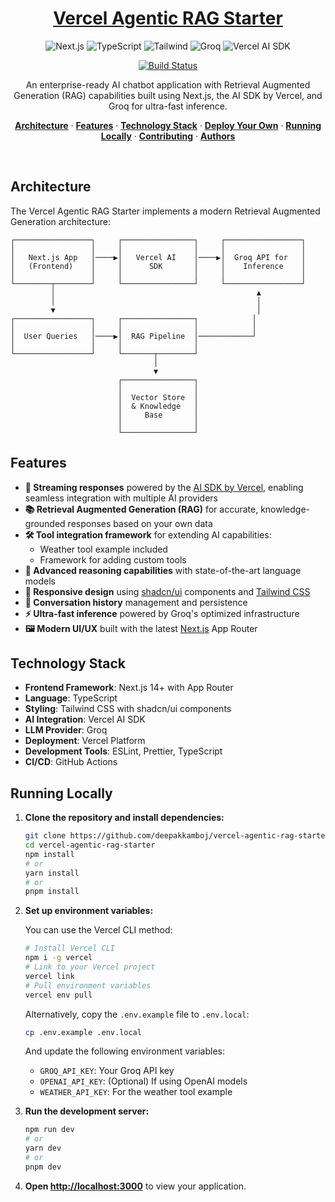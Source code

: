 <a href="https://ai-sdk-starter-groq.vercel.app">
  <h1 align="center">Vercel Agentic RAG Starter</h1>
</a>

<p align="center">
  <img src="https://img.shields.io/badge/Next.js-000000?style=flat-square&logo=next.js&logoColor=white" alt="Next.js" />
  <img src="https://img.shields.io/badge/TypeScript-3178C6?style=flat-square&logo=typescript&logoColor=white" alt="TypeScript" />
  <img src="https://img.shields.io/badge/Tailwind_CSS-38B2AC?style=flat-square&logo=tailwind-css&logoColor=white" alt="Tailwind" />
  <img src="https://img.shields.io/badge/Groq-FF6B6B?style=flat-square&logo=groq&logoColor=white" alt="Groq" />
  <img src="https://img.shields.io/badge/Vercel_AI_SDK-000000?style=flat-square&logo=vercel&logoColor=white" alt="Vercel AI SDK" />
</p>

<p align="center">
  <a href="https://github.com/vercel-labs/ai-sdk-starter-groq/actions/workflows/ci.yml">
    <img src="https://img.shields.io/github/actions/workflow/status/vercel-labs/ai-sdk-starter-groq/ci.yml?branch=main&label=build&style=flat-square&logo=github" alt="Build Status" />
  </a>
</p>

<p align="center">
  An enterprise-ready AI chatbot application with Retrieval Augmented Generation (RAG) capabilities built using Next.js, the AI SDK by Vercel, and Groq for ultra-fast inference.
</p>

<p align="center">
  <a href="#architecture"><strong>Architecture</strong></a> ·
  <a href="#features"><strong>Features</strong></a> ·
  <a href="#technology-stack"><strong>Technology Stack</strong></a> ·
  <a href="#deploy-your-own"><strong>Deploy Your Own</strong></a> ·
  <a href="#running-locally"><strong>Running Locally</strong></a> ·
  <a href="#contributing"><strong>Contributing</strong></a> ·
  <a href="#authors"><strong>Authors</strong></a>
</p>
<br/>

## Architecture

The Vercel Agentic RAG Starter implements a modern Retrieval Augmented Generation architecture:

```
┌─────────────────┐     ┌────────────────┐     ┌─────────────────┐
│                 │     │                │     │                 │
│   Next.js App   │────▶│   Vercel AI    │────▶│  Groq API for   │
│   (Frontend)    │     │      SDK       │     │    Inference    │
│                 │     │                │     │                 │
└────────┬────────┘     └────────────────┘     └─────────────────┘
         │                                             ▲
         │                                             │
         ▼                                             │
┌─────────────────┐     ┌────────────────┐            │
│                 │     │                │            │
│  User Queries   │────▶│  RAG Pipeline  │────────────┘
│                 │     │                │
└─────────────────┘     └───────┬────────┘
                                │
                                ▼
                        ┌────────────────┐
                        │                │
                        │  Vector Store  │
                        │  & Knowledge   │
                        │     Base       │
                        │                │
                        └────────────────┘
```

## Features

- **🚀 Streaming responses** powered by the [AI SDK by Vercel](https://sdk.vercel.ai/docs), enabling seamless integration with multiple AI providers
- **📚 Retrieval Augmented Generation (RAG)** for accurate, knowledge-grounded responses based on your own data
- **🛠️ Tool integration framework** for extending AI capabilities:
  - Weather tool example included
  - Framework for adding custom tools
- **🧠 Advanced reasoning capabilities** with state-of-the-art language models
- **📱 Responsive design** using [shadcn/ui](https://ui.shadcn.com/) components and [Tailwind CSS](https://tailwindcss.com)
- **🔄 Conversation history** management and persistence
- **⚡️ Ultra-fast inference** powered by Groq's optimized infrastructure
- **🖼️ Modern UI/UX** built with the latest [Next.js](https://nextjs.org) App Router

## Technology Stack

- **Frontend Framework**: Next.js 14+ with App Router
- **Language**: TypeScript
- **Styling**: Tailwind CSS with shadcn/ui components
- **AI Integration**: Vercel AI SDK
- **LLM Provider**: Groq
- **Deployment**: Vercel Platform
- **Development Tools**: ESLint, Prettier, TypeScript
- **CI/CD**: GitHub Actions

## Running Locally

1. **Clone the repository and install dependencies:**

   ```bash
   git clone https://github.com/deepakkamboj/vercel-agentic-rag-starter.git
   cd vercel-agentic-rag-starter
   npm install
   # or
   yarn install
   # or
   pnpm install
   ```

2. **Set up environment variables:**

   You can use the Vercel CLI method:

   ```bash
   # Install Vercel CLI
   npm i -g vercel
   # Link to your Vercel project
   vercel link
   # Pull environment variables
   vercel env pull
   ```

   Alternatively, copy the `.env.example` file to `.env.local`:

   ```bash
   cp .env.example .env.local
   ```

   And update the following environment variables:

   - `GROQ_API_KEY`: Your Groq API key
   - `OPENAI_API_KEY`: (Optional) If using OpenAI models
   - `WEATHER_API_KEY`: For the weather tool example

3. **Run the development server:**

   ```bash
   npm run dev
   # or
   yarn dev
   # or
   pnpm dev
   ```

4. **Open [http://localhost:3000](http://localhost:3000)** to view your application.
